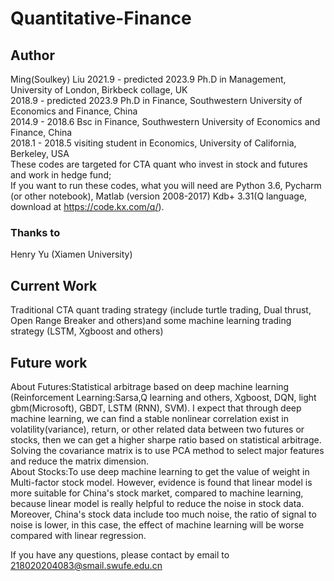 # Quantitative-Finance
## Author
Ming(Soulkey) Liu 
2021.9 - predicted 2023.9 Ph.D in Management, University of London, Birkbeck collage, UK  
2018.9 - predicted 2023.9 Ph.D in Finance, Southwestern University of Economics and Finance, China  
2014.9 - 2018.6           Bsc in Finance, Southwestern University of Economics and Finance, China  
2018.1 - 2018.5           visiting student in Economics, University of California, Berkeley, USA  
These codes are targeted for CTA quant who invest in stock and futures and work in hedge fund;  
If you want to run these codes, what you will need are Python 3.6, Pycharm (or other notebook), Matlab (version 2008-2017) Kdb+ 3.31(Q language, download at https://code.kx.com/q/).
### Thanks to 
Henry Yu (Xiamen University)
## Current Work
Traditional CTA quant trading strategy (include turtle trading, Dual thrust, Open Range Breaker and others)and some machine learning trading strategy (LSTM, Xgboost and others)
## Future work
About Futures:Statistical arbitrage based on deep machine learning (Reinforcement Learning:Sarsa,Q learning and others, Xgboost, DQN, light gbm(Microsoft), GBDT, LSTM (RNN), SVM). I expect that through deep machine learning, we can find a stable nonlinear correlation exist in volatility(variance), return, or other related data between two futures or stocks, then we can get a higher sharpe ratio based on statistical arbitrage.  Solving the covariance matrix is to use PCA method to select major features and reduce the matrix dimension.  
About Stocks:To use deep machine learning to get the value of weight in Multi-factor stock model. However, evidence is found that linear model is more suitable for China's stock market, compared to machine learning, because linear model is really helpful to reduce the noise in stock data. Moreover, China's stock data include too much noise, the ratio of signal to noise is lower, in this case, the effect of machine learning will be worse compared with linear regression. 

If you have any questions, please contact by email to 218020204083@smail.swufe.edu.cn
